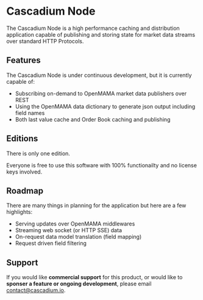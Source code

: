 # Cascadium Node

The Cascadium Node is a high performance caching and distribution application capable
of publishing and storing state for market data streams over standard HTTP Protocols.

## Features

The Cascadium Node is under continuous development, but it is currently capable of:

* Subscribing on-demand to OpenMAMA market data publishers over REST
* Using the OpenMAMA data dictionary to generate json output including field names
* Both last value cache and Order Book caching and publishing

## Editions

There is only one edition.

Everyone is free to use this software with 100% functionailty and no license keys involved.

## Roadmap

There are many things in planning for the application but here are a few highlights:

* Serving updates over OpenMAMA middlewares
* Streaming web socket (or HTTP SSE) data
* On-request data model translation (field mapping)
* Request driven field filtering

## Support

If you would like **commercial support** for this product, or would like to 
**sponser a feature or ongoing development**, please email
[contact@cascadium.io](contact@cascadium.io).
